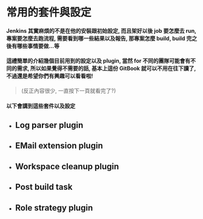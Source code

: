 常用的套件與設定
====

#### Jenkins 其實麻煩的不是在他的安裝跟初始設定, 而且架好以後 job 要怎麼去 run, 專案要怎麼去跑流程, 需要看到哪一些結果以及報告, 那專案怎麼 build, build 完之後有哪些事情要做...等

#### 這禮簡單的介紹幾個目前用到的設定以及 plugin, 當然 for 不同的團隊可能會有不同的需求, 所以如果覺得不需要的話, 基本上這份 GitBook 就可以不用在往下讀了, 不過還是希望你們有興趣可以看看啦!

> (反正內容很少, 一直按下一頁就看完了?)

#### 以下會講到這些套件以及設定

* ## Log parser plugin
* ## EMail extension plugin
* ## Workspace cleanup plugin
* ## Post build task
* ## Role strategy plugin